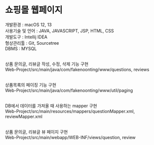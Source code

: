 # 쇼핑몰 웹페이지

개발환경 : macOS 12, 13<br/>
사용기술 및 언어 : JAVA, JAVASCRIPT, JSP, HTML, CSS<br/>
개발도구 : Intellij IDEA<br/>
형상관리툴 : Git, Sourcetree<br/>
DBMS : MYSQL<br/><br/>

상품 문의글, 리뷰글 작성, 수정, 삭제 기능 구현<br/>
Web-Project/src/main/java/com/fakenoonting/www/questions, reviews<br/><br/>


상품목록의 페이징 기능 구현<br/>
Web-Project/src/main/java/com/fakenoonting/www/util/paging<br/><br/>


DB에서 데이터를 가져올 때 사용하는 mapper 구현<br/>
Web-Project/src/main/resources/mappers/questionMapper.xml, reviewMapper.xml<br/><br/>


상품 문의글, 리뷰글 뷰 페이지 구현<br/>
Web-Project/src/main/webapp/WEB-INF/views/question, review<br/><br/>
